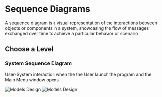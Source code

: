 # Sequence Diagrams
A sequence diagram is a visual representation of the interactions between objects or components in a system, showcasing the flow of messages exchanged over time to achieve a particular behavior or scenario

## Choose a Level
### System Sequence Diagram
User-System interaction when the the User launch the program and the Main Menu window opens

![Models Design](./img/SD-choose_level-light_theme.png#gh-light-mode-only)
![Models Design](./img/SD-choose_level-dark_theme.png#gh-dark-mode-only)
